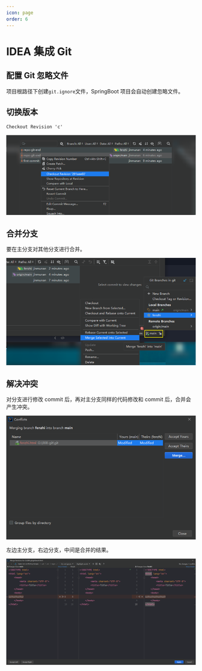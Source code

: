 ```yaml
---
icon: page
order: 6
---
```

# IDEA 集成 Git

## 配置 Git 忽略文件

项目根路径下创建`git.ignore`文件，SpringBoot 项目会自动创建忽略文件。

## 切换版本

```txt
Checkout Revision 'c'
```

![image-20230415100930602](./assets/image-20230415100930602.png)

## 合并分支

要在主分支对其他分支进行合并。

![image-20230415100932547](./assets/image-20230415100932547.png)

## 解决冲突

对分支进行修改 commit 后，再对主分支同样的代码修改和 commit 后，合并会产生冲突。

![image-20230415100934792](./assets/image-20230415100934792.png)

左边主分支，右边分支，中间是合并的结果。

![image-20230415100936932](./assets/image-20230415100936932.png)

